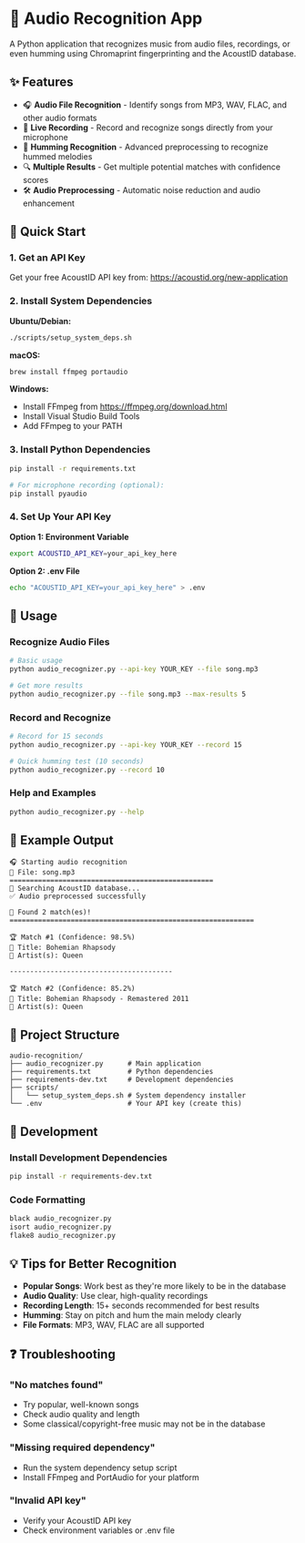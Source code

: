 # 🎵 Audio Recognition App

A Python application that recognizes music from audio files, recordings, or even humming using Chromaprint fingerprinting and the AcoustID database.

## ✨ Features

- 🎧 **Audio File Recognition** - Identify songs from MP3, WAV, FLAC, and other audio formats
- 🎤 **Live Recording** - Record and recognize songs directly from your microphone
- 🎵 **Humming Recognition** - Advanced preprocessing to recognize hummed melodies
- 🔍 **Multiple Results** - Get multiple potential matches with confidence scores
- 🛠️ **Audio Preprocessing** - Automatic noise reduction and audio enhancement

## 🚀 Quick Start

### 1. Get an API Key
Get your free AcoustID API key from: https://acoustid.org/new-application

### 2. Install System Dependencies

**Ubuntu/Debian:**
```bash
./scripts/setup_system_deps.sh
```

**macOS:**
```bash
brew install ffmpeg portaudio
```

**Windows:**
- Install FFmpeg from https://ffmpeg.org/download.html
- Install Visual Studio Build Tools
- Add FFmpeg to your PATH

### 3. Install Python Dependencies
```bash
pip install -r requirements.txt

# For microphone recording (optional):
pip install pyaudio
```

### 4. Set Up Your API Key

**Option 1: Environment Variable**
```bash
export ACOUSTID_API_KEY=your_api_key_here
```

**Option 2: .env File**
```bash
echo "ACOUSTID_API_KEY=your_api_key_here" > .env
```

## 📖 Usage

### Recognize Audio Files
```bash
# Basic usage
python audio_recognizer.py --api-key YOUR_KEY --file song.mp3

# Get more results
python audio_recognizer.py --file song.mp3 --max-results 5
```

### Record and Recognize
```bash
# Record for 15 seconds
python audio_recognizer.py --api-key YOUR_KEY --record 15

# Quick humming test (10 seconds)
python audio_recognizer.py --record 10
```

### Help and Examples
```bash
python audio_recognizer.py --help
```

## 🎯 Example Output

```
🎧 Starting audio recognition
📂 File: song.mp3
==================================================
🔎 Searching AcoustID database...
✅ Audio preprocessed successfully

🎉 Found 2 match(es)!
============================================================

🏆 Match #1 (Confidence: 98.5%)
🎵 Title: Bohemian Rhapsody
🎤 Artist(s): Queen

----------------------------------------

🏆 Match #2 (Confidence: 85.2%)
🎵 Title: Bohemian Rhapsody - Remastered 2011
🎤 Artist(s): Queen
```

## 📁 Project Structure

```
audio-recognition/
├── audio_recognizer.py      # Main application
├── requirements.txt         # Python dependencies
├── requirements-dev.txt     # Development dependencies
├── scripts/
│   └── setup_system_deps.sh # System dependency installer
└── .env                     # Your API key (create this)
```

## 🔧 Development

### Install Development Dependencies
```bash
pip install -r requirements-dev.txt
```

### Code Formatting
```bash
black audio_recognizer.py
isort audio_recognizer.py
flake8 audio_recognizer.py
```

## 💡 Tips for Better Recognition

- **Popular Songs**: Work best as they're more likely to be in the database
- **Audio Quality**: Use clear, high-quality recordings
- **Recording Length**: 15+ seconds recommended for best results
- **Humming**: Stay on pitch and hum the main melody clearly
- **File Formats**: MP3, WAV, FLAC are all supported

## ❓ Troubleshooting

### "No matches found"
- Try popular, well-known songs
- Check audio quality and length
- Some classical/copyright-free music may not be in the database

### "Missing required dependency"
- Run the system dependency setup script
- Install FFmpeg and PortAudio for your platform

### "Invalid API key"
- Verify your AcoustID API key
- Check environment variables or .env file
